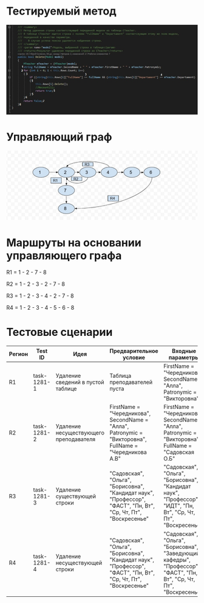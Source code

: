 # Тестируемый метод
![alt text](CODE.jpg "Тестируемый метод")
# Управляющий граф
![alt text](GRAPH.jpg "Управляющий граф")

# Маршруты на основании управляющего графа
R1 = 1 - 2 - 7 - 8

R2 = 1 - 2 - 3 - 2 - 7 - 8

R3 = 1 - 2 - 3 - 4 - 2 - 7 - 8

R4 = 1 - 2 - 3 - 4 - 5 - 6 - 8

# Тестовые сценарии

| Регион | Test ID | Идея | Предварительное условие | Входные параметры | Ожидаемый результат | 
| --- | --- | --- | --- | --- | --- |
| R1 | task-1281-1 | Удаление сведений в пустой таблице | Таблица преподавателей пуста | FirstName = "Чередникова", SecondName = "Алла",  Patronymic = "Викторовна" | false |
| R2 | task-1281-2 | Удаление несуществующего преподавателя | FirstName = "Чередникова", SecondName = "Алла",  Patronymic = "Викторовна", FullName = "Чередникова А.В" | FirstName = "Чередникова", SecondName = "Алла",  Patronymic = "Викторовна", FullName = "Садовская О.Б"  | false |
| R3 | task-1281-3 | Удаление существующей строки |  "Садовская", "Ольга", "Борисовна", "Кандидат наук", "Профессор", "ФАСТ", "Пн, Вт", "Ср, Чт, Пт", "Воскресенье" | "Садовская", "Ольга", "Борисовна", "Кандидат наук", "Профессор", "ИДТ", "Пн, Вт", "Ср, Чт, Пт", "Воскресенье" | true |
| R4 | task-1281-4 | Удаление несуществующей строки |  "Садовская", "Ольга", "Борисовна", "Кандидат наук", "Профессор", "ФАСТ", "Пн, Вт", "Ср, Чт, Пт", "Воскресенье" | "Садовская", "Ольга", "Борисовна", "Заведующий кафедры", "Профессор", "ФАСТ", "Пн, Вт", "Ср, Чт, Пт", "Воскресенье" | false |                     
